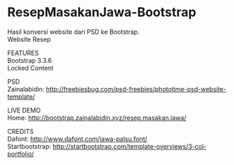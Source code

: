 # ResepMasakanJawa-Bootstrap
Hasil konversi website dari PSD ke Bootstrap.<br />
Website Resep<br />

FEATURES<br />
Bootstrap 3.3.6<br />
Locked Content<br />

PSD<br>
Zainalabidin: http://freebiesbug.com/psd-freebies/phototime-psd-website-template/

LIVE DEMO <br>
Home: http://bootstrap.zainalabidin.xyz/resep.masakan.jawa/

CREDITS<br />
Dafont: http://www.dafont.com/jawa-palsu.font/<br />
Startbootstrap: http://startbootstrap.com/template-overviews/3-col-portfolio/

